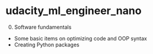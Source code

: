 # udacity_ml_engineer_nano

0. Software fundamentals
  - Some basic items on optimizing code and OOP syntax
  - Creating Python packages
